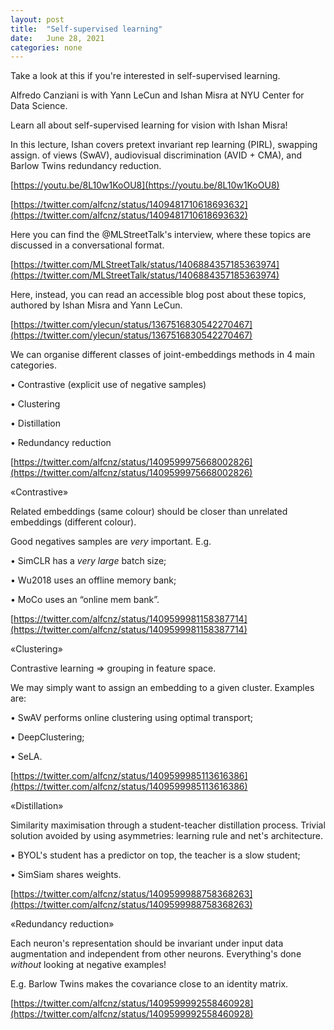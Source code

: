 ```yaml
---
layout: post
title:  "Self-supervised learning"
date:   June 28, 2021
categories: none
---
```


Take a look at this if you're interested in self-supervised learning.


























Alfredo Canziani is with Yann LeCun and Ishan Misra at NYU Center for Data Science.

Learn all about self-supervised learning for vision with Ishan Misra!

In this lecture, Ishan covers pretext invariant rep learning (PIRL), swapping assign. of views (SwAV), audiovisual discrimination (AVID + CMA), and Barlow Twins redundancy reduction.

[https://youtu.be/8L10w1KoOU8](https://youtu.be/8L10w1KoOU8)

[https://twitter.com/alfcnz/status/1409481710618693632](https://twitter.com/alfcnz/status/1409481710618693632)

Here you can find the @MLStreetTalk's interview, where these topics are discussed in a conversational format.

[https://twitter.com/MLStreetTalk/status/1406884357185363974](https://twitter.com/MLStreetTalk/status/1406884357185363974)

Here, instead, you can read an accessible blog post about these topics, authored by Ishan Misra and Yann LeCun.

[https://twitter.com/ylecun/status/1367516830542270467](https://twitter.com/ylecun/status/1367516830542270467)

We can organise different classes of joint-embeddings methods in 4 main categories.

 • Contrastive (explicit use of negative samples)

 • Clustering 

 • Distillation

 • Redundancy reduction

[https://twitter.com/alfcnz/status/1409599975668002826](https://twitter.com/alfcnz/status/1409599975668002826)

«Contrastive»

Related embeddings (same colour) should be closer than unrelated embeddings (different colour).

Good negatives samples are *very* important. E.g.

 • SimCLR has a *very large* batch size;

 • Wu2018 uses an offline memory bank;

 • MoCo uses an “online mem bank”.

[https://twitter.com/alfcnz/status/1409599981158387714](https://twitter.com/alfcnz/status/1409599981158387714)

«Clustering»

Contrastive learning ⇒ grouping in feature space.

We may simply want to assign an embedding to a given cluster. Examples are:

 • SwAV performs online clustering using optimal transport;

 • DeepClustering;

 • SeLA.

[https://twitter.com/alfcnz/status/1409599985113616386](https://twitter.com/alfcnz/status/1409599985113616386)

«Distillation»

Similarity maximisation through a student-teacher distillation process. Trivial solution avoided by using asymmetries: learning rule and net's architecture.

 • BYOL's student has a predictor on top, the teacher is a slow student;

 • SimSiam shares weights.

[https://twitter.com/alfcnz/status/1409599988758368263](https://twitter.com/alfcnz/status/1409599988758368263)

«Redundancy reduction»

Each neuron's representation should be invariant under input data augmentation and independent from other neurons. Everything's done *without* looking at negative examples!

E.g. Barlow Twins makes the covariance close to an identity matrix.

[https://twitter.com/alfcnz/status/1409599992558460928](https://twitter.com/alfcnz/status/1409599992558460928)

 


